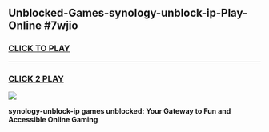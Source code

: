 
## Unblocked-Games-synology-unblock-ip-Play-Online #7wjio
<h3>
<a href="https://news.freeplayer.one?title=synology-unblock-ip&ref=3">CLICK TO PLAY</a></h3>
<hr>

<h3>
<a href="https://news.freeplayer.one?title=synology-unblock-ip&ref=3">CLICK 2 PLAY</a>
  
</h3>

<a href="https://news.freeplayer.one?title=synology-unblock-ip&ref=3"><img src="https://clearcache.store/games.png"></a>


**synology-unblock-ip games unblocked: Your Gateway to Fun and Accessible Online Gaming**
